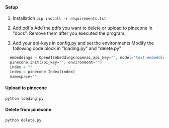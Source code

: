 #### Setup
1. Installation
  `pip install -r requirements.txt`

2. Add pdf's
  Add the pdfs you want to delete or upload to pinecone in "docs".
  Remove them after you executed the program.

3. Add your api-keys in config.py and set the environments
  Modify the following code block in "loading.py" and "delete.py"
  ```python
    embeddings = OpenAIEmbeddings(openai_api_key="", model="text-embedding-ada-002")
    pinecone.init(api_key="", environment="")
    index = ""
    index = pinecone.Index(index)
    namespace=""
  ```

#### Upload to pinecone
`python loading.py`

#### Delete from pinecone
`python delete.py`